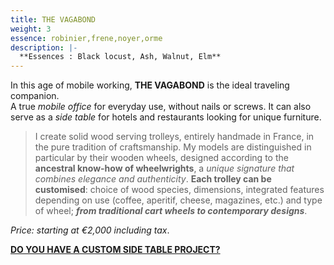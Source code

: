 ```yaml
---
title: THE VAGABOND
weight: 3
essence: robinier,frene,noyer,orme
description: |-
  **Essences : Black locust, Ash, Walnut, Elm**
---
```


In this age of mobile working, **THE VAGABOND** is the ideal traveling companion.
<br/> A true *mobile office* for everyday use, without nails or screws. 
It can also serve as a *side table* for hotels and restaurants looking for unique furniture.

> I create solid wood serving trolleys, entirely handmade in France, in the pure tradition of craftsmanship.
> My models are distinguished in particular by their wooden wheels, designed according to the **ancestral know-how of wheelwrights**, a *unique signature that combines elegance and authenticity*.
> **Each trolley can be customised**: choice of wood species, dimensions, integrated features depending on use (coffee, aperitif, cheese, magazines, etc.) and type of wheel; ***from traditional cart wheels to contemporary designs***.

*Price: starting at €2,000 including tax*.

**[DO YOU HAVE A CUSTOM SIDE TABLE PROJECT?](https://f1fd647b.sibforms.com/serve/MUIFAFzpj2nLgWJuoyjsLpG4pv15wCHqoF8-GE3VlAdmPwG_xKj-AzIvHo-rmuJifPm_z8bqlaLvScd8vBSdmTLCjj8hNItw50-PGIVIutF7XVOzSpdxZ-Bvdm9AM7aQa05kvz91uG22vZYrbDPR7OmmMpIDk1AOzjwG7dArs1iadDr6ge79KsUsXmW9eJeA24hLuKrfaz2j4s9a)**
